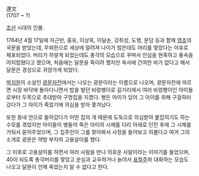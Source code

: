 達文  
(1707 ~ ?)

[조선](%EC%A1%B0%EC%84%A0.md) 시대의 인물.

1764년 4월 17일에 자근만, 홍유, 이상묵, 이달손, 강취성, 도행, 문담 등과 함께
[영조](%EC%98%81%EC%A1%B0.md)의 국문을 받았는데, 무뢰한으로 세상에 알려져 나이가 많은데도 머리를 땋았다는 이유로
체포되었다. 머리가 하얗게 되었는데도 총각의 모습으로 꾸며서 인심을 현혹하고 풍속을 어지럽혔다고 했으며, 처음에는 달문을 죽이려 했지만
옥사에 간여한 바가 없다고 해서 달문은 경성으로 귀양가게 되었다.

[박지원](%EB%B0%95%EC%A7%80%EC%9B%90.md)의 소설인
[광문자전](%EA%B4%91%EB%AC%B8%EC%9E%90%EC%A0%84.md)에서는 나오는 광문이라는 이름으로 나오며,
광문자전에 따르면 시장 바닥에 돌아다니면서 밥을 빌던 비렁뱅이로 길거리에서 여러 비렁뱅이인 아이들로부터 두목으로 추대받아 구멍집을 지켰다.
병든 아이가 있어 그 아이를 위해 구걸하러 갔다가 그 아이가 죽었기에 의심을 받아 쫓겨났다.

또한 동네 안으로 들어갔다가 어떤 집의 개 때문에 도둑으로 의심받아 붙잡히기도 하는 수모를 겪었지만 아이들이 병들어 죽은 아이의 시체를 다리
아래로 던진 후에 그 시체를 거둬서 묻어주었으며, 그 집주인이 그를 찾아봐서 사정을 들어보고 의롭다고 여겨 그의 소개로 광문은 약방 부자의
고용살이를 했다.

그 이후로 고용살이를 하면서 여러 사람을 만나 의로운 사람이라는 이야기를 들었으며, 40이 되도록 총각머리를 땋았고 운심과 교우하거나 늙어서
[표철주](%ED%91%9C%EC%B2%A0%EC%A3%BC.md)와 대화하는 모습도 나오고 달문이 언제 죽었는지 알 수 없다고 한다.

